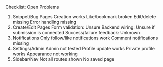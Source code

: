 Checklist: Open Problems
1. Snippet/Bug Pages
 Creation works
 Like/bookmark broken
 Edit/delete missing
 Error handling missing
2. Create/Edit Pages
 Form validation: Unsure
 Backend wiring: Unsure if submission is connected
 Success/failure feedback: Unknown
3. Notifications
 Only follow/like notifications work
 Comment notifications missing
4. Settings/Admin
 Admin not tested
 Profile update works
 Private profile works
 Appearance not working
5. Sidebar/Nav
 Not all routes shown
 No saved page